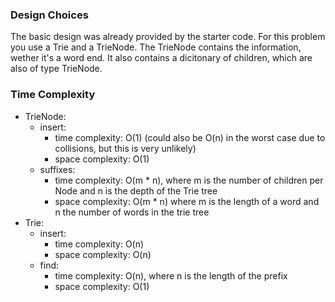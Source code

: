 ### Design Choices

The basic design was already provided by the starter code. For this problem you use a Trie and a TrieNode.
The TrieNode contains the information, wether it's a word end. It also contains a dicitonary of children, which are also 
of type TrieNode.

### Time Complexity

- TrieNode:
  - insert:
    - time complexity: O(1) (could also be O(n) in the worst case due to collisions, but this is very unlikely)
    - space complexity: O(1)
  - suffixes:
    - time complexity: O(m * n), where m is the number of children per Node and n is the depth of the Trie tree
    - space complexity: O(m * n) where m is the length of a word and n the number of words in the trie tree
- Trie:
  - insert:
    - time complexity: O(n)
    - space complexity: O(n)
  - find:
    - time complexity: O(n), where n is the length of the prefix
    - space complexity: O(1)